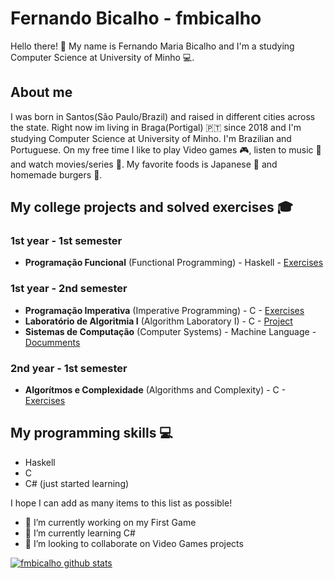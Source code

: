 # Fernando Bicalho - fmbicalho

Hello there! 👋
My name is Fernando Maria Bicalho and I'm a studying Computer Science at University of Minho 💻. 

## About me

I was born in Santos(São Paulo/Brazil) and raised in different cities across the state. Right now im living in Braga(Portigal) 🇵🇹 since 2018 and I'm studying Computer Science at University of Minho. I'm Brazilian and Portuguese. On my free time I like to play Video games 🎮, listen to music 🎵 and watch movies/series 🍿. My favorite foods is Japanese 🍣 and homemade burgers 🍔.


## My college projects and solved exercises 🎓

### 1st year - 1st semester

- **Programação Funcional** (Functional Programming) - Haskell - [Exercises](https://github.com/fmbicalho/PROGRAMACAO-FUNCIONAL)

### 1st year - 2nd semester

- **Programação Imperativa** (Imperative Programming) - C - [Exercises](https://github.com/fmbicalho/PROGRAMACAO-IMPERATIVA)
- **Laboratório de Algoritmia I** (Algorithm Laboratory I) - C - [Project](https://github.com/fmbicalho/LABORATORIO-ALGORITMIA)
- **Sistemas de Computação** (Computer Systems) - Machine Language - [Documments](https://github.com/fmbicalho/SISTEMAS-COMPUTACAO)

### 2nd year - 1st semester

- **Algorítmos e Complexidade** (Algorithms and Complexity) - C - [Exercises](https://github.com/fmbicalho/ALGORITMOS-E-COPLEXIDADE)


## My programming skills 💻

- Haskell
- C
- C# (just started learning)

I hope I can add as many items to this list as possible!


- 🔭 I’m currently working on my First Game
- 🌱 I’m currently learning C#
- 👯 I’m looking to collaborate on Video Games projects


[![fmbicalho github stats](https://github-readme-stats.vercel.app/api?username=fmbicalho)](https://github.com/anuraghazra/github-readme-stats)
